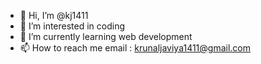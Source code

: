- 👋 Hi, I’m @kj1411
- 👀 I’m interested in coding
- 🌱 I’m currently learning web development
- 📫 How to reach me email : krunaljaviya1411@gmail.com

<!---
kj1411/kj1411 is a ✨ special ✨ repository because its `README.md` (this file) appears on your GitHub profile.
You can click the Preview link to take a look at your changes.
--->
